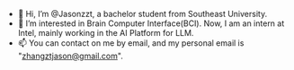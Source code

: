 - 👋 Hi, I’m @Jasonzzt, a bachelor student from Southeast University.
- 👀 I’m interested in Brain Computer Interface(BCI). Now, I am an intern at Intel, mainly working in the AI Platform for LLM.
- 📫 You can contact on me by email, and my personal email is "zhangztjason@gmail.com".

<!---
Jasonzzt/Jasonzzt is a ✨ special ✨ repository because its `README.md` (this file) appears on your GitHub profile.
You can click the Preview link to take a look at your changes.
--->

